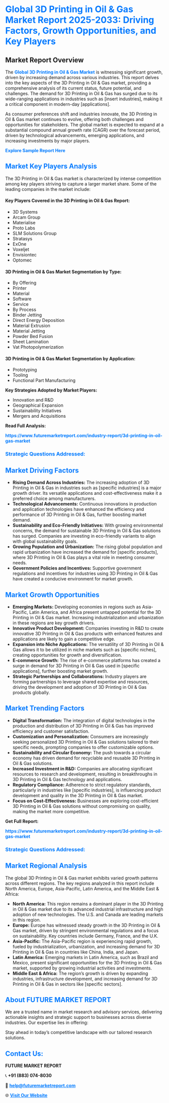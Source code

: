 <h1 style="color: #007BFF;">Global 3D Printing in Oil & Gas Market Report 2025-2033: Driving Factors, Growth Opportunities, and Key Players</h1>

<section id="overview">
<h2>Market Report Overview</h2>
<p>The <a href="https://www.futuremarketreport.com/industry-report/3d-printing-in-oil-gas-market" style="color: #007BFF; text-decoration: none;"><strong>Global 3D Printing in Oil & Gas Market</strong></a> is witnessing significant growth, driven by increasing demand across various industries. This report delves into the key aspects of the 3D Printing in Oil & Gas market, providing a comprehensive analysis of its current status, future potential, and challenges. The demand for 3D Printing in Oil & Gas has surged due to its wide-ranging applications in industries such as [insert industries], making it a critical component in modern-day [applications].</p>
<p>As consumer preferences shift and industries innovate, the 3D Printing in Oil & Gas market continues to evolve, offering both challenges and opportunities for stakeholders. The global market is expected to expand at a substantial compound annual growth rate (CAGR) over the forecast period, driven by technological advancements, emerging applications, and increasing investments by major players.</p>
</section>

<section id="overview">
<p><a href="https://www.futuremarketreport.com/request-sample/reportId=103246" style="color: #007BFF; text-decoration: none;"><strong>Explore Sample Report Here</strong></a></p>
</section>

<section id="key-players">
<h2 style="color: #007BFF;">Market Key Players Analysis</h2>
<p>The 3D Printing in Oil & Gas market is characterized by intense competition among key players striving to capture a larger market share. Some of the leading companies in the market include:</p>
<h4>Key Players Covered in the 3D Printing in Oil & Gas Report:</h4>
<ul><li>3D Systems</li><li>Arcam Group</li><li>Materialise</li><li>Proto Labs</li><li>SLM Solutions Group</li><li>Stratasys</li><li>ExOne</li><li>Voxeljet</li><li>Envisiontec</li><li>Optomec</li></ul>
<h4>3D Printing in Oil & Gas Market Segmentation by Type:</h4>
<ul><li>By Offering</li><li>Printer</li><li>Material</li><li>Software</li><li>Service</li><li>By Process</li><li>Binder Jetting</li><li>Direct Energy Deposition</li><li>Material Extrusion</li><li>Material Jetting</li><li>Powder Bed Fusion</li><li>Sheet Lamination</li><li>Vat Photopolymerization</li></ul>

<h4>3D Printing in Oil & Gas Market Segmentation by Application:</h4>
<ul><li>Prototyping</li><li>Tooling</li><li>Functional Part Manufacturing</li></ul>
<p><strong>Key Strategies Adopted by Market Players:</strong></p>
<ul>
<li>Innovation and R&D</li>
<li>Geographical Expansion</li>
<li>Sustainability Initiatives</li>
<li>Mergers and Acquisitions</li>
</ul>
</section>

<section>
<p><strong>Read Full Analysis: </strong></p><a href="https://www.futuremarketreport.com/industry-report/3d-printing-in-oil-gas-market" style="color: #007BFF; text-decoration: none;"><strong>https://www.futuremarketreport.com/industry-report/3d-printing-in-oil-gas-market</strong></a>
<h3 style="color: #007BFF;">Strategic Questions Addressed:</h3>
</section>

<section id="driving-factors">
<h2 style="color: #007BFF;">Market Driving Factors</h2>
<ul>
<li><strong>Rising Demand Across Industries:</strong> The increasing adoption of 3D Printing in Oil & Gas in industries such as [specific industries] is a major growth driver. Its versatile applications and cost-effectiveness make it a preferred choice among manufacturers.</li>
<li><strong>Technological Advancements:</strong> Continuous innovations in production and application technologies have enhanced the efficiency and performance of 3D Printing in Oil & Gas, further boosting market demand.</li>
<li><strong>Sustainability and Eco-Friendly Initiatives:</strong> With growing environmental concerns, the demand for sustainable 3D Printing in Oil & Gas solutions has surged. Companies are investing in eco-friendly variants to align with global sustainability goals.</li>
<li><strong>Growing Population and Urbanization:</strong> The rising global population and rapid urbanization have increased the demand for [specific products], where 3D Printing in Oil & Gas plays a vital role in meeting consumer needs.</li>
<li><strong>Government Policies and Incentives:</strong> Supportive government regulations and incentives for industries using 3D Printing in Oil & Gas have created a conducive environment for market growth.</li>
</ul>
</section>

<section id="growth-opportunities">
<h2 style="color: #007BFF;">Market Growth Opportunities</h2>
<ul>
<li><strong>Emerging Markets:</strong> Developing economies in regions such as Asia-Pacific, Latin America, and Africa present untapped potential for the 3D Printing in Oil & Gas market. Increasing industrialization and urbanization in these regions are key growth drivers.</li>
<li><strong>Innovative Product Development:</strong> Companies investing in R&D to create innovative 3D Printing in Oil & Gas products with enhanced features and applications are likely to gain a competitive edge.</li>
<li><strong>Expansion into Niche Applications:</strong> The versatility of 3D Printing in Oil & Gas allows it to be utilized in niche markets such as [specific niches], creating opportunities for growth and diversification.</li>
<li><strong>E-commerce Growth:</strong> The rise of e-commerce platforms has created a surge in demand for 3D Printing in Oil & Gas used in [specific applications], further boosting market growth.</li>
<li><strong>Strategic Partnerships and Collaborations:</strong> Industry players are forming partnerships to leverage shared expertise and resources, driving the development and adoption of 3D Printing in Oil & Gas products globally.</li>
</ul>
</section>

<section id="trending-factors">
<h2 style="color: #007BFF;">Market Trending Factors</h2>
<ul>
<li><strong>Digital Transformation:</strong> The integration of digital technologies in the production and distribution of 3D Printing in Oil & Gas has improved efficiency and customer satisfaction.</li>
<li><strong>Customization and Personalization:</strong> Consumers are increasingly seeking personalized 3D Printing in Oil & Gas solutions tailored to their specific needs, prompting companies to offer customizable options.</li>
<li><strong>Sustainability and Circular Economy:</strong> The push towards a circular economy has driven demand for recyclable and reusable 3D Printing in Oil & Gas solutions.</li>
<li><strong>Increased Investment in R&D:</strong> Companies are allocating significant resources to research and development, resulting in breakthroughs in 3D Printing in Oil & Gas technology and applications.</li>
<li><strong>Regulatory Compliance:</strong> Adherence to strict regulatory standards, particularly in industries like [specific industries], is influencing product development and quality in the 3D Printing in Oil & Gas market.</li>
<li><strong>Focus on Cost-Effectiveness:</strong> Businesses are exploring cost-efficient 3D Printing in Oil & Gas solutions without compromising on quality, making the market more competitive.</li>
</ul>
</section>

<section>
<p><strong>Get Full Report: </strong></p><a href="https://www.futuremarketreport.com/industry-report/3d-printing-in-oil-gas-market" style="color: #007BFF; text-decoration: none;"><strong>https://www.futuremarketreport.com/industry-report/3d-printing-in-oil-gas-market</strong></a>
<h3 style="color: #007BFF;">Strategic Questions Addressed:</h3>
</section>


<section id="regional-analysis">
<h2 style="color: #007BFF;">Market Regional Analysis</h2>
<p>The global 3D Printing in Oil & Gas market exhibits varied growth patterns across different regions. The key regions analyzed in this report include North America, Europe, Asia-Pacific, Latin America, and the Middle East & Africa:</p>
<ul>
<li><strong>North America:</strong> This region remains a dominant player in the 3D Printing in Oil & Gas market due to its advanced industrial infrastructure and high adoption of new technologies. The U.S. and Canada are leading markets in this region.</li>
<li><strong>Europe:</strong> Europe has witnessed steady growth in the 3D Printing in Oil & Gas market, driven by stringent environmental regulations and a focus on sustainability. Key countries include Germany, France, and the U.K.</li>
<li><strong>Asia-Pacific:</strong> The Asia-Pacific region is experiencing rapid growth, fueled by industrialization, urbanization, and increasing demand for 3D Printing in Oil & Gas in countries like China, India, and Japan.</li>
<li><strong>Latin America:</strong> Emerging markets in Latin America, such as Brazil and Mexico, present significant opportunities for the 3D Printing in Oil & Gas market, supported by growing industrial activities and investments.</li>
<li><strong>Middle East & Africa:</strong> The region’s growth is driven by expanding industries, infrastructure development, and increasing demand for 3D Printing in Oil & Gas in sectors like [specific sectors].</li>
</ul>
</section>

<footer>
<h2 style="color: #007BFF;">About FUTURE MARKET REPORT</h2>
<p>We are a trusted name in market research and advisory services, delivering actionable insights and strategic support to businesses across diverse industries. Our expertise lies in offering:</p>

<p>Stay ahead in today’s competitive landscape with our tailored research solutions.</p>

<h2 style="color: #007BFF;">Contact Us:</h2>
<p><strong>FUTURE MARKET REPORT</strong></p>
<p>📞 <strong>+91 (883) 074-8030</strong></p>
<p>📧 <strong><a href="mailto:help@futuremarketreport.com" style="color: #007BFF;">help@futuremarketreport.com</a></strong></p>
<p>🌐 <strong><a href="https://www.futuremarketreport.com/" style="color: #007BFF;">Visit Our Website</a></strong></p>
</footer>